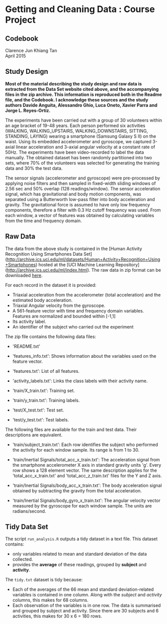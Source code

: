 # Getting and Cleaning Data : Course Project  
## Codebook   
Clarence Jun Khiang Tan  
April 2015  

## Study Design

__Most of the material describing the study design and raw data is extracted from the Data Set website cited above, and the accompanying files in the zip archive. This information is reproduced both in the Readme file, and the Codebook. I acknowledge these sources and the study authors Davide Anguita, Alessandro Ghio, Luca Oneto, Xavier Parra and Jorge L. Reyes-Ortiz.__


The experiments have been carried out with a group of 30 volunteers within an age bracket of 19-48 years. Each person performed six activities (WALKING, WALKING_UPSTAIRS, WALKING_DOWNSTAIRS, SITTING, STANDING, LAYING) wearing a smartphone (Samsung Galaxy S II) on the waist. Using its embedded accelerometer and gyroscope, we captured 3-axial linear acceleration and 3-axial angular velocity at a constant rate of 50Hz. The experiments have been video-recorded to label the data manually. The obtained dataset has been randomly partitioned into two sets, where 70% of the volunteers was selected for generating the training data and 30% the test data. 

The sensor signals (accelerometer and gyroscope) were pre-processed by applying noise filters and then sampled in fixed-width sliding windows of 2.56 sec and 50% overlap (128 readings/window). The sensor acceleration signal, which has gravitational and body motion components, was separated using a Butterworth low-pass filter into body acceleration and gravity. The gravitational force is assumed to have only low frequency components, therefore a filter with 0.3 Hz cutoff frequency was used. From each window, a vector of features was obtained by calculating variables from the time and frequency domain.

## Raw Data
The data from the above study is contained in the [Human Activity Recognition Using Smartphones Data Set] (http://archive.ics.uci.edu/ml/datasets/Human+Activity+Recognition+Using+Smartphones) hosted at the [UCI Machine Learning Repository] (http://archive.ics.uci.edu/ml/index.html). The raw data in zip format can be downloaded [here](https://d396qusza40orc.cloudfront.net/getdata%2Fprojectfiles%2FUCI%20HAR%20Dataset.zip).

For each record in the dataset it is provided: 
- Triaxial acceleration from the accelerometer (total acceleration) and the estimated body acceleration. 
- Triaxial Angular velocity from the gyroscope. 
- A 561-feature vector with time and frequency domain variables. Features are normalized and bounded within [-1,1]
- Its activity label. 
- An identifier of the subject who carried out the experiment

The zip file contains the following data files:

- 'README.txt'

- 'features_info.txt': Shows information about the variables used on the feature vector.

- 'features.txt': List of all features.

- 'activity_labels.txt': Links the class labels with their activity name.

- 'train/X_train.txt': Training set.

- 'train/y_train.txt': Training labels.

- 'test/X_test.txt': Test set.

- 'test/y_test.txt': Test labels.

The following files are available for the train and test data. Their descriptions are equivalent. 

- 'train/subject_train.txt': Each row identifies the subject who performed the activity for each window sample. Its range is from 1 to 30. 

- 'train/Inertial Signals/total_acc_x_train.txt': The acceleration signal from the smartphone accelerometer X axis in standard gravity units 'g'. Every row shows a 128 element vector. The same description applies for the 'total_acc_x_train.txt' and 'total_acc_z_train.txt' files for the Y and Z axis. 

- 'train/Inertial Signals/body_acc_x_train.txt': The body acceleration signal obtained by subtracting the gravity from the total acceleration. 

- 'train/Inertial Signals/body_gyro_x_train.txt': The angular velocity vector measured by the gyroscope for each window sample. The units are radians/second. 


## Tidy Data Set
The script `run_analysis.R` outputs a tidy dataset in a text file. This dataset contains:
- only variables related to mean and standard deviation of the data collected.
- provides the **__average__** of these readings, grouped by **subject** and **activity**.

The `tidy.txt` dataset is tidy because:
- Each of the averages of the 66 mean and standard deviation-related variables is contained in one column. Along with the _subject_ and _activity_ columns, this makes for 68 columns.
- Each observation of the variables is in one row. The data is summarised and grouped by subject and activity. Since there are 30 subjects and 6 activities, this makes for 30 x 6 = 180 rows.




